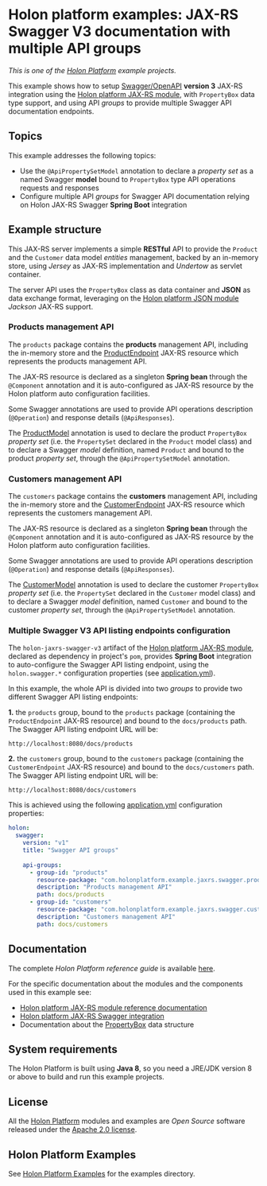 # Holon platform examples: JAX-RS Swagger V3 documentation with multiple API groups

_This is one of the [Holon Platform](https://holon-platform.com) example projects._

This example shows how to setup [Swagger/OpenAPI](https://swagger.io) __version 3__ JAX-RS integration using the [Holon platform JAX-RS module](https://github.com/holon-platform/holon-jaxrs), with `PropertyBox` data type support, and using API _groups_ to provide multiple Swagger API documentation endpoints.

## Topics

This example addresses the following topics:

* Use the `@ApiPropertySetModel` annotation to declare a _property set_ as a named Swagger __model__ bound to `PropertyBox` type API operations requests and responses
* Configure multiple API _groups_ for Swagger API documentation relying on Holon JAX-RS Swagger __Spring Boot__ integration

## Example structure

This JAX-RS server implements a simple __RESTful__ API to provide the `Product` and the `Customer` data model _entities_ management, backed by an in-memory store, using _Jersey_ as JAX-RS implementation and _Undertow_ as servlet container.

The server API uses the `PropertyBox` class as data container and __JSON__ as data exchange format, leveraging on the [Holon platform JSON module](https://github.com/holon-platform/holon-json) _Jackson_ JAX-RS support.

### Products management API

The `products` package contains the __products__ management API, including the in-memory store and the [ProductEndpoint](src/main/java/com/holonplatform/example/jaxrs/swagger/products/ProductEndpoint.java) JAX-RS resource which represents the products management API.

The JAX-RS resource is declared as a singleton __Spring bean__ through the `@Component` annotation and it is auto-configured as JAX-RS resource by the Holon platform auto configuration facilities.

Some Swagger annotations are used to provide API operations description (`@Operation`) and response details (`@ApiResponses`).

The [ProductModel](src/main/java/com/holonplatform/example/jaxrs/swagger/products/ProductModel.java) annotation is used to declare the product `PropertyBox` _property set_ (i.e. the `PropertySet` declared in the `Product` model class) and to declare a Swagger _model_ definition, named `Product` and bound to the product _property set_, through the `@ApiPropertySetModel` annotation.

### Customers management API

The `customers` package contains the __customers__ management API, including the in-memory store and the [CustomerEndpoint](src/main/java/com/holonplatform/example/jaxrs/swagger/customers/CustomerEndpoint.java) JAX-RS resource which represents the customers management API.

The JAX-RS resource is declared as a singleton __Spring bean__ through the `@Component` annotation and it is auto-configured as JAX-RS resource by the Holon platform auto configuration facilities.

Some Swagger annotations are used to provide API operations description (`@Operation`) and response details (`@ApiResponses`).

The [CustomerModel](src/main/java/com/holonplatform/example/jaxrs/swagger/customers/CustomerModel.java) annotation is used to declare the customer `PropertyBox` _property set_ (i.e. the `PropertySet` declared in the `Customer` model class) and to declare a Swagger _model_ definition, named `Customer` and bound to the customer _property set_, through the `@ApiPropertySetModel` annotation.

### Multiple Swagger V3 API listing endpoints configuration

The `holon-jaxrs-swagger-v3` artifact of the [Holon platform JAX-RS module](https://github.com/holon-platform/holon-jaxrs), declared as dependency in project's `pom`, provides __Spring Boot__ integration to auto-configure the Swagger API listing endpoint, using the `holon.swagger.*` configuration properties (see [application.yml](src/main/resources/application.yml)).

In this example, the whole API is divided into two _groups_ to provide two different Swagger API listing endpoints:

__1.__ the `products` group, bound to the `products` package (containing the `ProductEndpoint` JAX-RS resource) and bound to the `docs/products` path. The Swagger API listing endpoint URL will be:

```text
http://localhost:8080/docs/products
```

__2.__ the `customers` group, bound to the `customers` package (containing the `CustomerEndpoint` JAX-RS resource) and bound to the `docs/customers` path. The Swagger API listing endpoint URL will be:

```text
http://localhost:8080/docs/customers
```

This is achieved using the following [application.yml](src/main/resources/application.yml) configuration properties:

```yaml
holon:
  swagger:
    version: "v1"
    title: "Swagger API groups"
    
    api-groups:
      - group-id: "products"
        resource-package: "com.holonplatform.example.jaxrs.swagger.products"
        description: "Products management API"
        path: docs/products
      - group-id: "customers"
        resource-package: "com.holonplatform.example.jaxrs.swagger.customers"
        description: "Customers management API"
        path: docs/customers
```

## Documentation

The complete _Holon Platform reference guide_ is available [here](https://docs.holon-platform.com/current/reference).

For the specific documentation about the modules and the components used in this example see:

* [Holon platform JAX-RS module reference documentation](https://docs.holon-platform.com/current/reference/holon-jaxrs.html)
* [Holon platform JAX-RS Swagger integration](https://docs.holon-platform.com/current/reference/holon-jaxrs.html#Swagger)
* Documentation about the [PropertyBox](https://docs.holon-platform.com/current/reference/holon-core.html#PropertyBox)  data structure

## System requirements

The Holon Platform is built using __Java 8__, so you need a JRE/JDK version 8 or above to build and run this example projects.

## License

All the [Holon Platform](https://holon-platform.com) modules and examples are _Open Source_ software released under the [Apache 2.0 license](LICENSE.md).

## Holon Platform Examples

See [Holon Platform Examples](https://github.com/holon-platform/holon-examples) for the examples directory.
